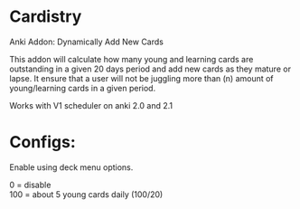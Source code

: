 # Cardistry
Anki Addon: Dynamically Add New Cards

This addon will calculate how many young and learning cards are outstanding in a given 20 days period and add new cards as they mature or lapse. It ensure that a user will not be juggling more than (n) amount of young/learning cards in a given period.

Works with V1 scheduler on anki 2.0 and 2.1

# Configs:
Enable using deck menu options.  

0 = disable  
100 = about 5 young cards daily (100/20)  

